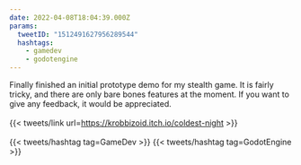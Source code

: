 ```yaml
---
date: 2022-04-08T18:04:39.000Z
params:
  tweetID: "1512491627956289544"
  hashtags:
    - gamedev
    - godotengine
---
```


Finally finished an initial prototype demo for my stealth game. It is fairly
tricky, and there are only bare bones features at the moment. If you want to
give any feedback, it would be appreciated.\
\
{{< tweets/link url=https://krobbizoid.itch.io/coldest-night >}}\
\
{{< tweets/hashtag tag=GameDev >}} {{< tweets/hashtag tag=GodotEngine >}}
